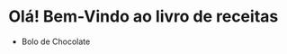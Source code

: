 <!DOCTYPE html>
<html>
<head>
	
</head>
<body>	
	<h1>Olá! Bem-Vindo ao livro de receitas</h1>
	<ul>
		<li>Bolo de Chocolate</li>
	</ul>

</body>
</html>
